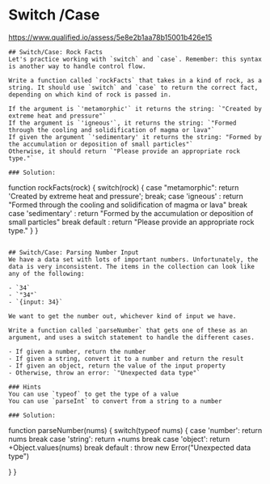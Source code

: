 # Switch /Case

https://www.qualified.io/assess/5e8e2b1aa78b15001b426e15

````
## Switch/Case: Rock Facts
Let's practice working with `switch` and `case`. Remember: this syntax is another way to handle control flow.

Write a function called `rockFacts` that takes in a kind of rock, as a string. It should use `switch` and `case` to return the correct fact, depending on which kind of rock is passed in.

If the argument is `'metamorphic'` it returns the string: `"Created by extreme heat and pressure"`
If the argument is `'igneous'`, it returns the string: `"Formed through the cooling and solidification of magma or lava"`
If given the argument `'sedimentary' it returns the string: "Formed by the accumulation or deposition of small particles"`
Otherwise, it should return `"Please provide an appropriate rock type."`

### Solution: 
````
function rockFacts(rock) {
  switch(rock) {
    case "metamorphic":
      return 'Created by extreme heat and pressure';
      break;
    case 'igneous' :
      return "Formed through the cooling and solidification of magma or lava"
      break
    case 'sedimentary' :
      return "Formed by the accumulation or deposition of small particles" 
      break
    default :
      return "Please provide an appropriate rock type."
  }
}
````

## Switch/Case: Parsing Number Input
We have a data set with lots of important numbers. Unfortunately, the data is very inconsistent. The items in the collection can look like any of the following:

- `34`
- `"34"`
- `{input: 34}`

We want to get the number out, whichever kind of input we have.

Write a function called `parseNumber` that gets one of these as an argument, and uses a switch statement to handle the different cases.

- If given a number, return the number
- If given a string, convert it to a number and return the result
- If given an object, return the value of the input property
- Otherwise, throw an error: `"Unexpected data type"`

### Hints
You can use `typeof` to get the type of a value
You can use `parseInt` to convert from a string to a number

### Solution: 
````
function parseNumber(nums) {
  switch(typeof nums) {
    case 'number':
      return nums
      break
    case 'string':
      return +nums
      break
    case 'object':
      return +Object.values(nums)
      break
    default :
      throw new Error("Unexpected data type")
    
  }
}
````

